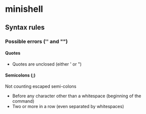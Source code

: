 # minishell

## Syntax rules

### Possible errors ('' and "")

#### Quotes

- Quotes are unclosed (either ' or ")

#### Semicolons (;)

Not counting escaped semi-colons
- Before any character other than a whitespace (beginning of the command)
- Two or more in a row (even separated by whitespaces)
